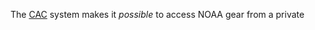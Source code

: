 The [CAC](https://www.cac.mil/common-access-card/) system makes it _possible_ to access NOAA gear from a private 

